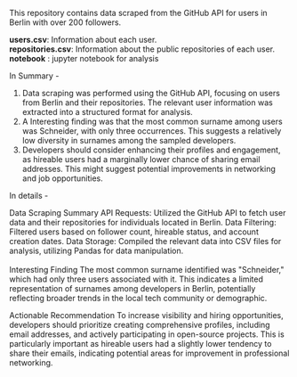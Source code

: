 This repository contains data scraped from the GitHub API for users in Berlin with over 200 followers.

**users.csv**: Information about each user.<br>
**repositories.csv**: Information about the public repositories of each user.<br>
**notebook** : jupyter notebook for analysis

In Summary - 

1) Data scraping was performed using the GitHub API, focusing on users from Berlin and their repositories. The relevant user information was extracted into a structured format for analysis.
2) A Interesting finding was that the most common surname among users was Schneider, with only three occurrences. This suggests a relatively low diversity in surnames among the sampled developers.
3) Developers should consider enhancing their profiles and engagement, as hireable users had a marginally lower chance of sharing email addresses. This might suggest potential improvements in networking and job opportunities.

In details - 

Data Scraping Summary
API Requests: Utilized the GitHub API to fetch user data and their repositories for individuals located in Berlin.
Data Filtering: Filtered users based on follower count, hireable status, and account creation dates.
Data Storage: Compiled the relevant data into CSV files for analysis, utilizing Pandas for data manipulation.<br><br>
Interesting Finding
The most common surname identified was "Schneider," which had only three users associated with it. This indicates a limited representation of surnames among developers in Berlin, potentially reflecting broader trends in the local tech community or demographic.<br>

Actionable Recommendation
To increase visibility and hiring opportunities, developers should prioritize creating comprehensive profiles, including email addresses, and actively participating in open-source projects. This is particularly important as hireable users had a slightly lower tendency to share their emails, indicating potential areas for improvement in professional networking.
